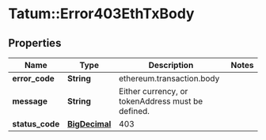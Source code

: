 # Tatum::Error403EthTxBody

## Properties
Name | Type | Description | Notes
------------ | ------------- | ------------- | -------------
**error_code** | **String** | ethereum.transaction.body | 
**message** | **String** | Either currency, or tokenAddress must be defined. | 
**status_code** | [**BigDecimal**](BigDecimal.md) | 403 | 

